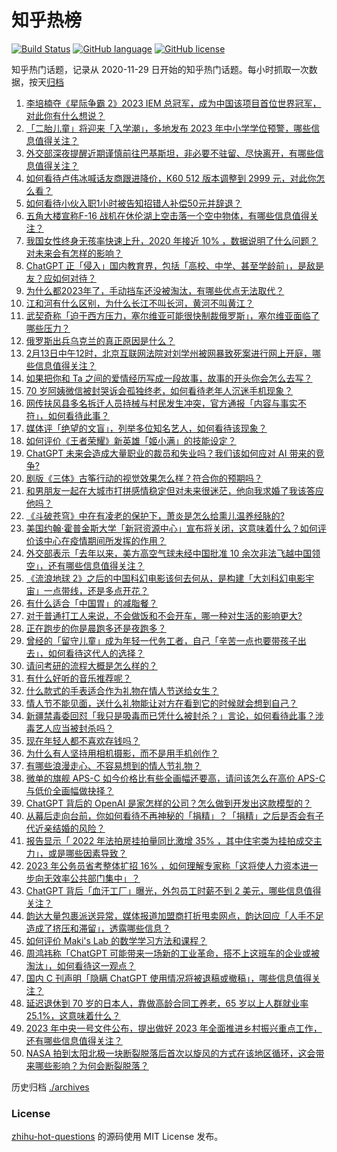 # 知乎热榜
[![Build Status](https://github.com/ToWeLong/zhihu-hot-questions/workflows/CI/badge.svg)](https://github.com/ToWeLong/zhihu-hot-questions/actions)
[![GitHub language](https://img.shields.io/badge/language-golang-orange.svg)](https://golang.org/)
[![GitHub license](https://img.shields.io/github/license/ToWeLong/zhihu-hot-questions)](https://github.com/ToWeLong/zhihu-hot-questions/blob/main/LICENSE)

知乎热门话题，记录从 2020-11-29 日开始的知乎热门话题。每小时抓取一次数据，按天[归档](./archives)

<!-- BEGIN -->

1. [李培楠夺《星际争霸 2》2023 IEM 总冠军，成为中国该项目首位世界冠军，对此你有什么想说？](https://www.zhihu.com/question/583694151)
1. [「二胎儿童」将迎来「入学潮」，多地发布 2023 年中小学学位预警，哪些信息值得关注？](https://www.zhihu.com/question/583646196)
1. [外交部深夜提醒近期谨慎前往巴基斯坦，非必要不驻留、尽快离开，有哪些信息值得关注？](https://www.zhihu.com/question/583570759)
1. [如何看待卢伟冰喊话友商跟进降价，K60 512 版本调整到 2999 元，对此你怎么看？](https://www.zhihu.com/question/583724346)
1. [如何看待小伙入职1小时被告知招错人补偿50元并辞退？](https://www.zhihu.com/question/583434517)
1. [五角大楼宣称F-16 战机在休伦湖上空击落一个空中物体，有哪些信息值得关注？](https://www.zhihu.com/question/583725956)
1. [我国女性终身无孩率快速上升，2020 年接近 10% ，数据说明了什么问题？对未来会有怎样的影响？](https://www.zhihu.com/question/583739598)
1. [ChatGPT 正「侵入」国内教育界，包括「高校、中学、甚至学龄前」，是敌是友？应如何对待？](https://www.zhihu.com/question/583574497)
1. [为什么都2023年了，手动挡车还没被淘汰，有哪些优点无法取代？](https://www.zhihu.com/question/583619573)
1. [江和河有什么区别，为什么长江不叫长河，黄河不叫黄江？](https://www.zhihu.com/question/518896421)
1. [武契奇称「迫于西方压力，塞尔维亚可能很快制裁俄罗斯」，塞尔维亚面临了哪些压力？](https://www.zhihu.com/question/583722647)
1. [俄罗斯出兵乌克兰的真正原因是什么？](https://www.zhihu.com/question/582820210)
1. [2月13日中午12时，北京互联网法院对刘学州被网暴致死案进行网上开庭，哪些信息值得关注？](https://www.zhihu.com/question/583726250)
1. [如果把你和 Ta 之间的爱情经历写成一段故事，故事的开头你会怎么去写？](https://www.zhihu.com/question/583149939)
1. [70 岁阿姨微信被封哭诉会孤独终老，如何看待老年人沉迷手机现象？](https://www.zhihu.com/question/583727523)
1. [网传扶风县多名拆迁人员持械与村民发生冲突，官方通报「内容与事实不符」，如何看待此事？](https://www.zhihu.com/question/583550723)
1. [媒体评「绝望的文盲」，列举多位知名艺人，如何看待该现象？](https://www.zhihu.com/question/583751544)
1. [如何评价《王者荣耀》新英雄「姬小满」的技能设定？](https://www.zhihu.com/question/583278271)
1. [ChatGPT 未来会造成大量职业的裁员和失业吗？我们该如何应对 AI 带来的竞争?](https://www.zhihu.com/question/582504413)
1. [剧版《三体》古筝行动的视觉效果怎么样？符合你的预期吗？](https://www.zhihu.com/question/582596812)
1. [和男朋友一起在大城市打拼感情稳定但对未来很迷茫，他向我求婚了我该答应他吗？](https://www.zhihu.com/question/582003328)
1. [《斗破苍穹》中在有凌老的保护下，萧炎是怎么给熏儿温养经脉的?](https://www.zhihu.com/question/580449835)
1. [美国约翰·霍普金斯大学「新冠资源中心」宣布将关闭，这意味着什么？如何评价该中心在疫情期间所发挥的作用？](https://www.zhihu.com/question/583375228)
1. [外交部表示「去年以来，美方高空气球未经中国批准 10 余次非法飞越中国领空」，还有哪些信息值得关注？](https://www.zhihu.com/question/583785380)
1. [《流浪地球 2》之后的中国科幻电影该何去何从，是构建「大刘科幻电影宇宙」一点带线，还是多点开花？](https://www.zhihu.com/question/581866461)
1. [有什么适合「中国胃」的减脂餐？](https://www.zhihu.com/question/580909933)
1. [对于普通打工人来说，不会做饭和不会开车，哪一种对生活的影响更大?](https://www.zhihu.com/question/582760154)
1. [正在跑步的你是晨跑多还是夜跑多？](https://www.zhihu.com/question/582804849)
1. [曾经的「留守儿童」成为年轻一代务工者，自己「辛苦一点也要带孩子出去」，如何看待这代人的选择？](https://www.zhihu.com/question/582971445)
1. [请问考研的流程大概是怎么样的？](https://www.zhihu.com/question/548844410)
1. [有什么好听的音乐推荐呢？](https://www.zhihu.com/question/583611518)
1. [什么款式的手表适合作为礼物在情人节送给女生？](https://www.zhihu.com/question/582477725)
1. [情人节不能见面，送什么礼物能让对方在看到它的时候就会想到自己？](https://www.zhihu.com/question/581854937)
1. [新疆禁毒委回怼「我只是吸毒而已凭什么被封杀？」言论，如何看待此事？涉毒艺人应当被封杀吗？](https://www.zhihu.com/question/583733266)
1. [现在年轻人都不喜欢存钱吗？](https://www.zhihu.com/question/583208142)
1. [为什么有人坚持用相机摄影，而不是用手机创作？](https://www.zhihu.com/question/580075350)
1. [有哪些浪漫走心、不容易想到的情人节礼物？](https://www.zhihu.com/question/581855365)
1. [微单的旗舰 APS-C 如今价格比有些全画幅还要高，请问该怎么在高价 APS-C 与低价全画幅做抉择？](https://www.zhihu.com/question/582079911)
1. [ChatGPT 背后的 OpenAI 是家怎样的公司？怎么做到开发出这款模型的？](https://www.zhihu.com/question/583348944)
1. [从幕后走向台前，你如何看待不再神秘的「捐精」？「捐精」之后是否会有子代近亲结婚的风险？](https://www.zhihu.com/question/583735738)
1. [报告显示「 2022 年法拍房挂拍量同比激增 35% ，其中住宅类为挂拍成交主力」，或是哪些因素导致？](https://www.zhihu.com/question/583727227)
1. [2023 年公务员省考整体扩招 16% ，如何理解专家称「这将使人力资本进一步向无效率公共部门集中」？](https://www.zhihu.com/question/583729964)
1. [ChatGPT 背后「血汗工厂」曝光，外包员工时薪不到 2 美元，哪些信息值得关注？](https://www.zhihu.com/question/583736027)
1. [韵达大量包裹派送异常，媒体报道加盟商打折甩卖网点，韵达回应「人手不足造成了挤压和滞留」，透露哪些信息？](https://www.zhihu.com/question/582629832)
1. [如何评价 Maki's Lab 的数学学习方法和课程？](https://www.zhihu.com/question/582779148)
1. [周鸿祎称「ChatGPT 可能带来一场新的工业革命，搭不上这班车的企业或被淘汰」，如何看待这一观点？](https://www.zhihu.com/question/583142620)
1. [国内 C 刊声明「隐瞒 ChatGPT 使用情况将被退稿或撤稿」，哪些信息值得关注？](https://www.zhihu.com/question/583569711)
1. [延迟退休到 70 岁的日本人，靠做高龄合同工养老，65 岁以上人群就业率 25.1%，这意味着什么？](https://www.zhihu.com/question/583556603)
1. [2023 年中央一号文件公布，提出做好 2023 年全面推进乡村振兴重点工作，还有哪些信息值得关注？](https://www.zhihu.com/question/583799452)
1. [NASA 拍到太阳北极一块断裂脱落后首次以旋风的方式在该地区循环，这会带来哪些影响？为何会断裂脱落？](https://www.zhihu.com/question/583633175)

<!-- END -->

历史归档 [./archives](./archives)


### License
[zhihu-hot-questions](https://github.com/towelong/zhihu-hot-questions) 的源码使用 MIT License 发布。